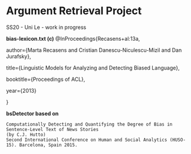 # Argument Retrieval Project


SS20 - Uni Le - work in progress

**bias-lexicon.txt (c)** 
@InProceedings{Recasens+al:13a,

  author={Marta Recasens and Cristian Danescu-Niculescu-Mizil and Dan Jurafsky},

  title={Linguistic Models for Analyzing and Detecting Biased Language},

  booktitle={Proceedings of ACL},

  year={2013}

}

**bsDetector based on**

    Computationally Detecting and Quantifying the Degree of Bias in Sentence-Level Text of News Stories
    (by C.J. Hutto)
    Second International Conference on Human and Social Analytics (HUSO-15). Barcelona, Spain 2015.


